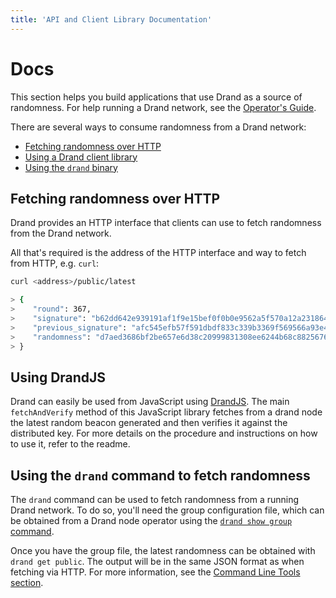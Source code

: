 ```yaml
---
title: 'API and Client Library Documentation'
---
```


# Docs

This section helps you build applications that use Drand as a source of randomness. For help running a Drand network, see the [Operator's Guide](../operators/).

There are several ways to consume randomness from a Drand network:

- [Fetching randomness over HTTP](#fetching-randomness-over-http)
- [Using a Drand client library](#using-a-drand-client-library)
- [Using the `drand` binary](#using-the-drand-command-to-fetch-randomness)

## Fetching randomness over HTTP

Drand provides an HTTP interface that clients can use to fetch randomness from the Drand network.

All that's required is the address of the HTTP interface and way to fetch from HTTP, e.g. `curl`:

```bash
curl <address>/public/latest

> {
>    "round": 367,
>    "signature": "b62dd642e939191af1f9e15bef0f0b0e9562a5f570a12a231864afe468377e2a6424a92ccfc34ef1471cbd58c37c6b020cf75ce9446d2aa1252a090250b2b1441f8a2a0d22208dcc09332eaa0143c4a508be13de63978dbed273e3b9813130d5",
>    "previous_signature": "afc545efb57f591dbdf833c339b3369f569566a93e49578db46b6586299422483b7a2d595814046e2847494b401650a0050981e716e531b6f4b620909c2bf1476fd82cf788a110becbc77e55746a7cccd47fb171e8ae2eea2a22fcc6a512486d",
>    "randomness": "d7aed3686bf2be657e6d38c20999831308ee6244b68c8825676db580e7e3bec6"
> }
```

## Using DrandJS

Drand can easily be used from JavaScript using [DrandJS](https://github.com/drand/drandjs). The main `fetchAndVerify` method of this JavaScript
library fetches from a drand node the latest random beacon generated and then verifies it against the distributed key. For more details on the
procedure and instructions on how to use it, refer to the readme.

## Using the `drand` command to fetch randomness

The `drand` command can be used to fetch randomness from a running Drand network. To do so, you'll need the group configuration file,
which can be obtained from a Drand node operator using the [`drand show group` command](../operators/drand-cli/#drand-show).

Once you have the group file, the latest randomness can be obtained with `drand get public`. The output will be in the same JSON format
as when fetching via HTTP. For more information, see the [Command Line Tools section](/operators/drand-cli/#drand-get).
